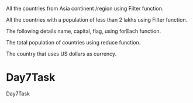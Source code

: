All the countries from Asia continent /region using Filter function.

All the countries with a population of less than 2 lakhs using Filter function.

The following details name, capital, flag, using forEach function.

The total population of countries using reduce function.

The country that uses US dollars as currency.

# Day7Task
Day7Task
